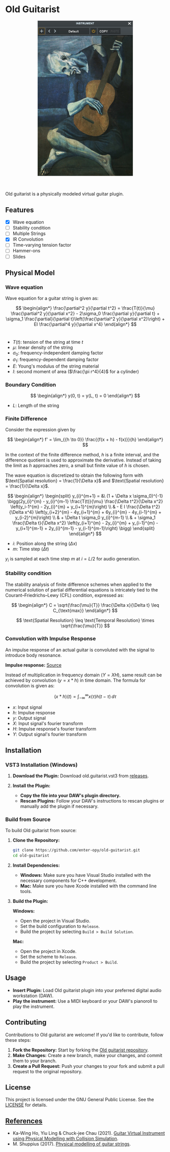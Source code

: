 <h1>Old Guitarist</h2>

<p align="center"><img src="res/Screenshot.png" width="300"></p>

<br>

<p>
    Old guitarist is a physically modeled virtual guitar plugin.
</p>

## Features
- [x] Wave equation
- [ ] Stability condition
- [ ] Multiple Strings
- [x] IR Convolution
- [ ] Time-varying tension factor
- [ ] Hammer-ons
- [ ] Slides

## Physical Model

### Wave equation
Wave equation for a guitar string is given as:

$$
\begin{align*}
\frac{\partial^2 y}{\partial t^2} = \frac{T(t)}{\mu} \frac{\partial^2 y}{\partial x^2} - 2\sigma_0 \frac{\partial y}{\partial t} + \sigma_1 \frac{\partial}{\partial t}\left(\frac{\partial^2 y}{\partial x^2}\right) + EI \frac{\partial^4 y}{\partial x^4}
\end{align*}
$$
<br>

- $T(t)$: tension of the string at time $t$
- $\mu$: linear density of the string
- $\sigma_0$: frequency-independent damping factor
- $\sigma_1$: frequency-dependent damping factor
- $E$: Young's modulus of the string material
- $I$: second moment of area ($\frac{\pi r^4}{4}$ for a cylinder)

### Boundary Condition
$$
\begin{align*}
y(0, t) = y(L, t) = 0
\end{align*}
$$

- $L$: Length of the string

### Finite Difference
Consider the expression given by

$$
\begin{align*}
f' = \lim_{{h \to 0}} \frac{{f(x + h) - f(x)}}{h}
\end{align*}
$$

In the context of the finite difference method, $h$ is a finite interval, and the difference quotient is used to approximate the derivative. Instead of taking the limit as $h$ approaches zero, a small but finite value of $h$ is chosen.

The wave equation is discretized to obtain the following form with $\text{Spatial resolution} = \frac{1}{\Delta x}$ and $\text{Spatial resolution} = \frac{1}{\Delta x}$.

$$
\begin{align*}
\begin{split}
y_{i}^{m+1} = &\ (1 + \Delta x \sigma_0)^{-1} \bigg(2y_{i}^{m} - y_{i}^{m-1} \frac{T(t)}{\mu} \frac{\Delta t^2}{\Delta x^2} \left(y_i-1^{m} - 2y_{i}^{m} + y_{i+1}^{m}\right) \\
& - E I \frac{\Delta t^2}{\Delta x^4} \left(y_{i+2}^{m} - 4y_{i+1}^{m} + 6y_{i}^{m} - 4y_{i-1}^{m} + y_{i-2}^{m}\right) \\
& + \Delta t \sigma_0 y_{i}^{m-1} \\
& + \sigma_1 \frac{\Delta t}{\Delta x^2} \left(y_{i+1}^{m} - 2y_{i}^{m} + y_{i-1}^{m} - y_{i+1}^{m-1} + 2y_{i}^{m-1} - y_{i-1}^{m-1}\right) \bigg)
\end{split}
\end{align*}
$$

- $i$: Position along the string ($\Delta x$)
- $m$: Time step ($\Delta t$)

$y_{i}$ is sampled at each time step $m$ at $i=L/2$ for audio generation.

### Stability condition
The stability analysis of finite difference schemes when applied to the numerical solution of partial differential equations is intricately tied to the Courant–Friedrichs–Lewy (CFL) condition, expressed as:

$$
\begin{align*}
C = \sqrt{\frac{\mu}{T}} \frac{\Delta x}{\Delta t} \leq C_{\text{max}}
\end{align*}
$$

$$
\text{Spatial Resolution} \leq \text{Temporal Resolution} \times \sqrt{\frac{\mu}{T}}
$$

### Convolution with Impulse Response

An impulse response of an actual guitar is convoluted with the signal to introduce body resonance.

**Impulse response:** [Source](https://ccrma.stanford.edu/~jiffer8/420/project.html)

Instead of multiplication in frequency domain ($Y=XH$), same result can be achieved by convolution ($y=x*h$) in time domain. The formula for convolution is given as:

$$
(x * h)(t) = \int_{-\infty}^{\infty} x(\tau) h(t - \tau) \, d\tau
$$

- $x$: Input signal
- $h$: Impulse response
- $y$: Output signal
- $X$: Input signal's fourier transform
- $H$: Impulse response's fourier transform
- $Y$: Output signal's fourier transform

## Installation
### VST3 Installation (Windows)

1. **Download the Plugin:** Download old.guitarist.vst3 from [releases](https://github.com/enter-opy/old-guitarist/releases).

2. **Install the Plugin:**
   - **Copy the file into your DAW's plugin directory.**
   - **Rescan Plugins:** Follow your DAW's instructions to rescan plugins or manually add the plugin if necessary.

### Build from Source
To build Old guitarist from source:

1. **Clone the Repository:**
   ```bash
   git clone https://github.com/enter-opy/old-guitarist.git
   cd old-guitarist
2. **Install Dependencies:**
   - **Windows:** Make sure you have Visual Studio installed with the necessary components for C++ development.
   - **Mac:** Make sure you have Xcode installed with the command line tools.

3. **Build the Plugin:**

   **Windows:**
   - Open the project in Visual Studio.
   - Set the build configuration to `Release`.
   - Build the project by selecting `Build > Build Solution`.

   **Mac:**
   - Open the project in Xcode.
   - Set the scheme to `Release`.
   - Build the project by selecting `Product > Build`.
## Usage
- **Insert Plugin:** Load Old guitarist plugin into your preferred digital audio workstation (DAW).
- **Play the instrument:** Use a MIDI keyboard or your DAW's pianoroll to play the instrument.

## Contributing
Contributions to Old guitarist are welcome! If you'd like to contribute, follow these steps:
1. **Fork the Repository:** Start by forking the [Old guitarist repository](https://github.com/enter-opy/old-guitarist).
2. **Make Changes:** Create a new branch, make your changes, and commit them to your branch.
3. **Create a Pull Request:** Push your changes to your fork and submit a pull request to the original repository.
## License
This project is licensed under the GNU General Public License. See the [LICENSE](https://github.com/enter-opy/old-guitarist/blob/main/LICENSE) for details.

<h2><u>References</u></h2>

- Ka-Wing Ho, Yiu Ling & Chuck-jee Chau (2021). [Guitar Virtual Instrument using Physical Modelling with Collision Simulation](https://www.researchgate.net/publication/346562874_Guitar_Virtual_Instrument_using_Physical_Modelling_with_Collision_Simulation).</a><br>
- M. Shuppius (2017). [Physical modelling of guitar strings](https://www.youtube.com/watch?v=sxt5rxF_PdI).
</ul>